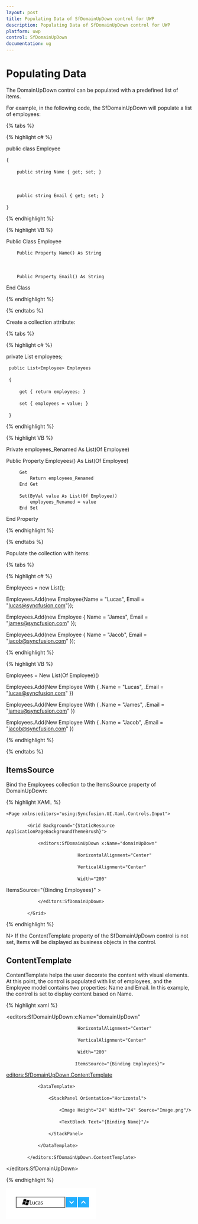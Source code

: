 ```yaml
---
layout: post
title: Populating Data of SfDomainUpDown control for UWP
description: Populating Data of SfDomainUpDown control for UWP
platform: uwp
control: SfDomainUpDown
documentation: ug
---
```


# Populating Data

The DomainUpDown control can be populated with a predefined list of items. 

For example, in the following code, the SfDomainUpDown will populate a list of employees:

{% tabs %}

{% highlight c# %}

public class Employee

    {

        public string Name { get; set; }



        public string Email { get; set; }

    }

{% endhighlight %}

{% highlight VB %}

Public Class Employee


		Public Property Name() As String



		Public Property Email() As String

End Class

{% endhighlight %}

{% endtabs %}

Create a collection attribute:

{% tabs %}

{% highlight c# %}

private List<Employee> employees;



     public List<Employee> Employees

     {

         get { return employees; }

         set { employees = value; }

     }

{% endhighlight %}

{% highlight VB %}

Private employees_Renamed As List(Of Employee)

Public Property Employees() As List(Of Employee)


		 Get
			 Return employees_Renamed
		 End Get

		 Set(ByVal value As List(Of Employee))
			 employees_Renamed = value
		 End Set

End Property

{% endhighlight %}

{% endtabs %}

Populate the collection with items:

{% tabs %}

{% highlight c# %}

Employees = new List<Employee>();

Employees.Add(new Employee{Name = "Lucas", Email = "lucas@syncfusion.com"});

Employees.Add(new Employee { Name = "James", Email = "james@syncfusion.com" });

Employees.Add(new Employee { Name = "Jacob", Email = "jacob@syncfusion.com" });

{% endhighlight %}

{% highlight VB %}

Employees = New List(Of Employee)()

Employees.Add(New Employee With {
	.Name = "Lucas",
	.Email = "lucas@syncfusion.com"
})

Employees.Add(New Employee With {
	.Name = "James",
	.Email = "james@syncfusion.com"
})

Employees.Add(New Employee With {
	.Name = "Jacob",
	.Email = "jacob@syncfusion.com"
})

{% endhighlight %}

{% endtabs %}

## ItemsSource

Bind the Employees collection to the ItemsSource property of DomainUpDown:

{% highlight XAML %}


    <Page xmlns:editors="using:Syncfusion.UI.Xaml.Controls.Input">

            <Grid Background="{StaticResource ApplicationPageBackgroundThemeBrush}">

                <editors:SfDomainUpDown x:Name="domainUpDown"

                               HorizontalAlignment="Center"

                               VerticalAlignment="Center"

                               Width="200"

ItemsSource="{Binding Employees}" >

                </editors:SfDomainUpDown>

            </Grid>

   </Page>
{% endhighlight %}

N>  If the ContentTemplate property of the SfDomainUpDown control is not set, Items will be displayed as business objects in the control.



## ContentTemplate

ContentTemplate helps the user decorate the content with visual elements. At this point, the control is populated with list of employees, and the Employee model contains two properties: Name and Email. In this example, the control is set to display content based on Name.

{% highlight xaml %}

<editors:SfDomainUpDown x:Name="domainUpDown"

                               HorizontalAlignment="Center"

                               VerticalAlignment="Center"

                               Width="200"

                              ItemsSource="{Binding Employees}">

<editors:SfDomainUpDown.ContentTemplate>

                <DataTemplate>

                    <StackPanel Orientation="Horizontal">

                        <Image Height="24" Width="24" Source="Image.png"/>

                        <TextBlock Text="{Binding Name}"/>

                    </StackPanel>

                </DataTemplate>

            </editors:SfDomainUpDown.ContentTemplate>

</editors:SfDomainUpDown>

{% endhighlight %}


![](Features_images/Features_img2.png)